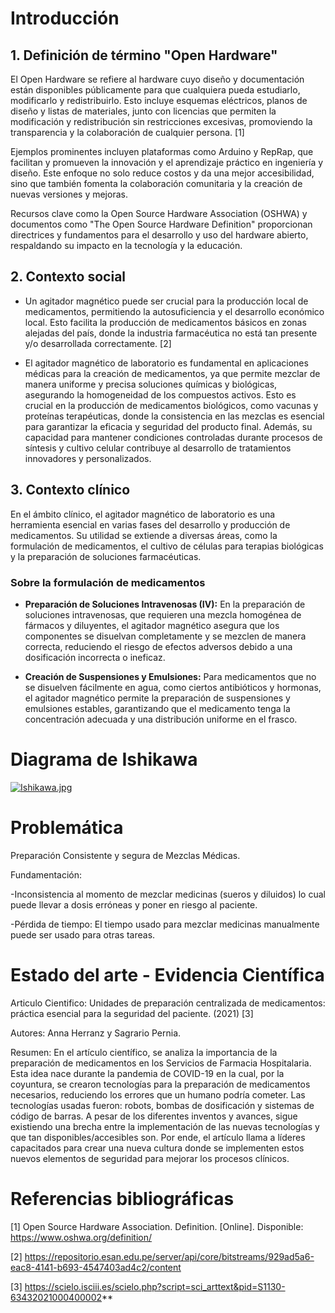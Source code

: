 # Introducción
## 1. Definición de término "Open Hardware"

El Open Hardware se refiere al hardware cuyo diseño y documentación están disponibles públicamente para que cualquiera pueda estudiarlo, modificarlo y redistribuirlo. Esto incluye esquemas eléctricos, planos de diseño y listas de materiales, junto con licencias que permiten la modificación y redistribución sin restricciones excesivas, promoviendo la transparencia y la colaboración de cualquier persona. [1]

Ejemplos prominentes incluyen plataformas como Arduino y RepRap, que facilitan y promueven la innovación y el aprendizaje práctico en ingeniería y diseño. Este enfoque no solo reduce costos y da una mejor accesibilidad, sino que también fomenta la colaboración comunitaria y la creación de nuevas versiones y mejoras.

Recursos clave como la Open Source Hardware Association (OSHWA) y documentos como "The Open Source Hardware Definition" proporcionan directrices y fundamentos para el desarrollo y uso del hardware abierto, respaldando su impacto en la tecnología y la educación.

## 2. Contexto social

* Un agitador magnético puede ser crucial para la producción local de medicamentos, permitiendo la autosuficiencia y el desarrollo económico local. Esto facilita la producción de medicamentos básicos en zonas alejadas del país, donde la industria farmacéutica no está tan presente y/o desarrollada correctamente. [2]


* El agitador magnético de laboratorio es fundamental en aplicaciones médicas para la creación de medicamentos, ya que permite mezclar de manera uniforme y precisa soluciones químicas y biológicas, asegurando la homogeneidad de los compuestos activos. Esto es crucial en la producción de medicamentos biológicos, como vacunas y proteínas terapéuticas, donde la consistencia en las mezclas es esencial para garantizar la eficacia y seguridad del producto final. Además, su capacidad para mantener condiciones controladas durante procesos de síntesis y cultivo celular contribuye al desarrollo de tratamientos innovadores y personalizados.

## 3. Contexto clínico

En el ámbito clínico, el agitador magnético de laboratorio es una herramienta esencial en varias fases del desarrollo y producción de medicamentos. Su utilidad se extiende a diversas áreas, como la formulación de medicamentos, el cultivo de células para terapias biológicas y la preparación de soluciones farmacéuticas.

### Sobre la formulación de medicamentos

* **Preparación de Soluciones Intravenosas (IV):** En la preparación de soluciones intravenosas, que requieren una mezcla homogénea de fármacos y diluyentes, el agitador magnético asegura que los componentes se disuelvan completamente y se mezclen de manera correcta, reduciendo el riesgo de efectos adversos debido a una dosificación incorrecta o ineficaz.

* **Creación de Suspensiones y Emulsiones:** Para medicamentos que no se disuelven fácilmente en agua, como ciertos antibióticos y hormonas, el agitador magnético permite la preparación de suspensiones y emulsiones estables, garantizando que el medicamento tenga la concentración adecuada y una distribución uniforme en el frasco.

# Diagrama de Ishikawa

[![Ishikawa.jpg](https://i.postimg.cc/YCBrkdSW/Ishikawa.jpg)](https://postimg.cc/TpQMJqgd)

# Problemática
Preparación Consistente y segura de Mezclas Médicas.

Fundamentación:

-Inconsistencia al momento de mezclar medicinas (sueros y diluidos) lo cual puede llevar a dosis erróneas y poner en riesgo al paciente. 

-Pérdida de tiempo: El tiempo usado para mezclar medicinas manualmente puede ser usado para otras tareas. 


# Estado del arte - Evidencia Científica 
Articulo Cientifico: Unidades de preparación centralizada de medicamentos: práctica esencial para la seguridad del paciente. (2021) [3]

Autores: Anna Herranz y Sagrario Pernia.

Resumen: En el artículo científico, se analiza la importancia de la preparación de medicamentos en los Servicios de Farmacia Hospitalaria. Esta idea nace durante la pandemia de COVID-19 en la cual, por la coyuntura, se crearon tecnologías para la preparación de medicamentos necesarios, reduciendo los errores que un humano podría cometer. Las tecnologías usadas fueron: robots, bombas de dosificación y sistemas de código de barras. A pesar de los diferentes inventos y avances, sigue existiendo una brecha entre la implementación de las nuevas tecnologías y que tan disponibles/accesibles son. Por ende, el artículo llama a líderes capacitados para crear una nueva cultura donde se implementen estos nuevos elementos de seguridad para mejorar los procesos clínicos. 



# Referencias bibliográficas
[1] 
Open Source Hardware Association. Definition. [Online]. Disponible: https://www.oshwa.org/definition/ 

[2]
https://repositorio.esan.edu.pe/server/api/core/bitstreams/929ad5a6-eac8-4141-b693-4547403ad4c2/content

[3]
https://scielo.isciii.es/scielo.php?script=sci_arttext&pid=S1130-63432021000400002**
